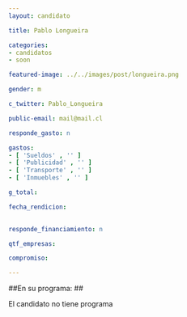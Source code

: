 ```yaml
---
layout: candidato

title: Pablo Longueira

categories: 
- candidatos
- soon

featured-image: ../../images/post/longueira.png

gender: m

c_twitter: Pablo_Longueira

public-email: mail@mail.cl

responde_gasto: n

gastos:
- [ 'Sueldos' , '' ]
- [ 'Publicidad' , '' ]
- [ 'Transporte' , '' ]
- [ 'Inmuebles' , '' ]

g_total:

fecha_rendicion:

 
responde_financiamiento: n

qtf_empresas:

compromiso:

---
```

##En su programa: ##

El candidato no tiene programa

